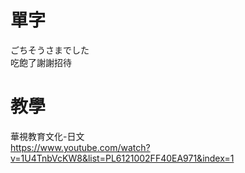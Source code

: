 # 單字  
ごちそうさまでした  
吃飽了謝謝招待  

# 教學  
華視教育文化-日文  
https://www.youtube.com/watch?v=1U4TnbVcKW8&list=PL6121002FF40EA971&index=1  

